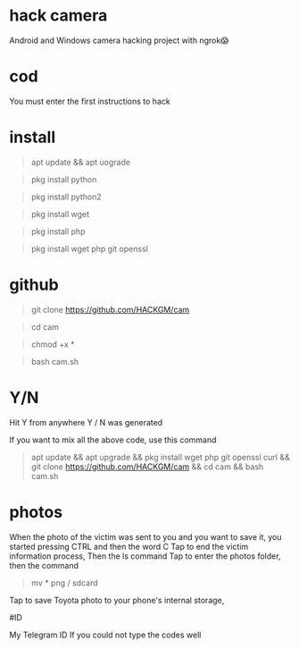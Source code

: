# hack camera
Android and Windows camera hacking project with ngrok😱

# cod

You must enter the first instructions to hack

# install


> apt update && apt uograde

> pkg install python
 
> pkg install python2

> pkg install wget 

> pkg install php

> pkg install wget php git openssl


# github


> git clone https://github.com/HACKGM/cam

>cd cam

> chmod +x *

> bash cam.sh


# Y/N


Hit Y from anywhere Y / N was generated



If you want to mix all the above code, use this command


> apt update && apt upgrade && pkg install wget php git openssl curl && git clone
https://github.com/HACKGM/cam && cd cam && bash cam.sh



# photos



When the photo of the victim was sent to you and you want to save it, you started pressing CTRL and then the word C
Tap to end the victim information process,
Then the ls command
Tap to enter the photos folder, then the command
> mv * png / sdcard

Tap to save Toyota photo to your phone's internal storage,




#ID


My Telegram ID If you could not type the codes well













